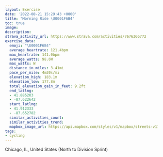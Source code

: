 ```yaml
---
layout: Exercise
date: '2022-08-21 15:29:43 +0000'
title: "Morning Ride \U0001F6B4"
toc: true
image:
description:
strava_activity_url: https://www.strava.com/activities/7676366772
exercise_data:
  emoji: "\U0001F6B4"
  average_heartrate: 121.4bpm
  max_heartrate: 141.0bpm
  average_watts: 98.6W
  max_watts: W
  distance_in_miles: 3.41mi
  pace_per_mile: 4m30s/mi
  elevation_high: 183.1m
  elevation_low: 177.8m
  total_elevation_gain_in_feet: 9.2ft
  end_latlng:
  - 41.885203
  - -87.622642
  start_latlng:
  - 41.912333
  - -87.652782
  similar_activities_count:
  similar_activities_trend:
  mapbox_image_url: https://api.mapbox.com/styles/v1/mapbox/streets-v11/static/path-5+787af2-1.0(a_y~F%7Ct~uOIICINM%5CIj%40AZHFG%40y%40EK%3F%7B%40%3FMEMBO%3FiAAgA%40OJYZi%40%60%40w%40bA%7DA~%40mAj%40cA%5Ca%40Xq%40jA%7DAj%40eAfA_BP%5BLKHMLIL%5D%5Cg%40NEFQj%40cAHMJIXe%40F%5DJELALSd%40cAjBmC%60AaB%60CmDXi%40%7C%40mAfBuCf%40cA%60AwA%60%40u%40JKl%40_ATYn%40cADMJMn%40cAFWGwA%40QGaEDYBGHEb%40MlAQlBGl%40GfBGb%40Eh%40Cj%40BbCAXEpB%40t%40AXEd%40%40RCh%40%3Fn%40Ep%40%40DAJ%40LGJDvA%3Fj%40CNFVEX%3Fj%40Il%40AHCNQDYC%7DBBKCMDK%3FKCQ%40CMQGSA%7DAFO%40O%40kBE%5DBONMrBI%60%40%40r%40Kx%40%3Ft%40SA%3FfAFXCBGRBNAjAGn%40%40%5CDXIP%3FP%40PF%7C%40BzAGv%40%40%7C%40C%5EBvAE%60%40%40h%40EDBhBBVFHEDFPKFAF%40FFZENE%3FA%5CHLVNONEf%40JFEX%40N_%40lApAP%3FNCLWXYNEDEF%3FJHTBE%40%3FDTI%3FCbAUr%40CREBENCLEDEXHHGDJz%40V%60%40%5CHBIaCIw%40FALMOUASE%3F%3FBFAP%5DJEJOFCCCMPEXGJ_ASNUCGCc%40%7CB%7BEAKYOQ%40WGKFEJGMIIEMIBVkAXi%40EEONNDAaCIa%40Ho%40FEEGJW%40MPOV%40XGHY%3Fo%40Yy%40Ei%40Mk%40Es%40%40AUJ%40c%40ESDOFCBWJUNq%40JQBMAs%40MMG_C%3F%7DBDk%40DAAIUM%40g%40%5BGDuAF%5BCa%40Bm%40DY%3Fa%40IDMKKN%3FIDKGEM%3FACU%40GC%5DNEFUBbAeAtAChAo%40ESD%3FCBDFCLAQb%40e%40%3FH),pin-s-s+e5b22e(-87.65279,41.91233),pin-s-f+89ae00(-87.62265000000015,41.885200000000076)/auto/800x800?access_token=pk.eyJ1Ijoiam9zaGJlY2ttYW4iLCJhIjoiY205eWR2aDd1MWZ6djJrbXc4a3M0bWZleiJ9.XiG9OWkNcZk2QzjJbxLB4A
tags:
- cycling
---
```




Chicago, IL, United States (North to Division Sprint)
